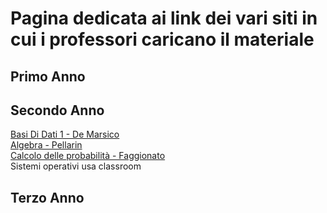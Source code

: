 # Pagina dedicata ai link dei vari siti in cui i professori caricano il materiale
## Primo Anno
## Secondo Anno
[Basi Di Dati 1 - De Marsico](https://sites.google.com/di.uniroma1.it/basididati-modulo1canalem-z?usp=sharing)  
[Algebra - Pellarin](https://drive.google.com/drive/folders/1IBBff-5DaA1tpisj7XJSW9FGGEKoE26N)  
[Calcolo delle probabilità - Faggionato](https://drive.google.com/drive/folders/10VKiGTtRtk1o3Y6BigF9bBqydGLgoJbM)  
Sistemi operativi usa classroom
## Terzo Anno
